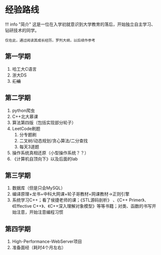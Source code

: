 # 经验路线


!!! info "简介"
    这是一位在入学初就意识到大学教育的落后，开始独立自主学习、钻研技术的同学。
    
    仅在此，通过阅读其成长经历，罗列大纲，以后续作参考



## 第一学期
1. 哈工大C语言
2. 浙大DS
3. ~~汇编~~

## 第二学期
1. python爬虫
2. C++北大慕课
3. 算法第四版（包括实现部分轮子）
4. LeetCode刷题
   1. 分专题刷
   2. 二叉树/动态规划/贪心算法/二分查找
   3. 每天3道题
5. 操作系统真相还原（小型操作系统？？）
6. 《计算机自顶向下》以及后面的lab

## 第三学期
1. 数据库（但是只会MySQL）
2. 编译原理+龙书+中科大网课+轮子哥教材+网课教材->正则引擎
3. 系统学习C++；看了侯捷老师的课；《STL源码剖析》 、《C++ Primer》、《Effective C++》、《C++深入理解对象模型》等等书籍；对类、函数的书写开始注意，开始注意编程习惯

## 第四学期
1. High-Performance-WebServer项目
2. 准备面经（耗时4个月左右）